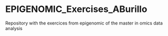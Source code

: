 # EPIGENOMIC_Exercises_ABurillo
Repository with the exercices from epigenomic of the master in omics data analysis
